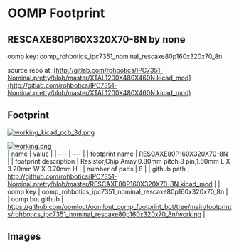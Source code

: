 # OOMP Footprint  
## RESCAXE80P160X320X70-8N  by none  
  
oomp key: oomp_rohbotics_ipc7351_nominal_rescaxe80p160x320x70_8n  
  
source repo at: [http://gitlab.com/rohbotics/IPC7351-Nominal.pretty/blob/master/XTAL1200X480X460N.kicad_mod](http://gitlab.com/rohbotics/IPC7351-Nominal.pretty/blob/master/XTAL1200X480X460N.kicad_mod)  
## Footprint  
  
[![working_kicad_pcb_3d.png](working_kicad_pcb_3d_600.png)](working_kicad_pcb_3d.png)  
  
[![working.png](working_600.png)](working.png)  
| name | value | 
| --- | --- | 
| footprint name | RESCAXE80P160X320X70-8N | 
| footprint description | Resistor,Chip Array,0.80mm pitch;8 pin,1.60mm L X 3.20mm W X 0.70mm H | 
| number of pads | 8 | 
| github path | http://github.com/rohbotics/IPC7351-Nominal.pretty/blob/master/RESCAXE80P160X320X70-8N.kicad_mod | 
| oomp key | oomp_rohbotics_ipc7351_nominal_rescaxe80p160x320x70_8n | 
| oomp bot github | https://github.com/oomlout/oomlout_oomp_footprint_bot/tree/main/footprints/rohbotics_ipc7351_nominal_rescaxe80p160x320x70_8n/working | 
## Images  
